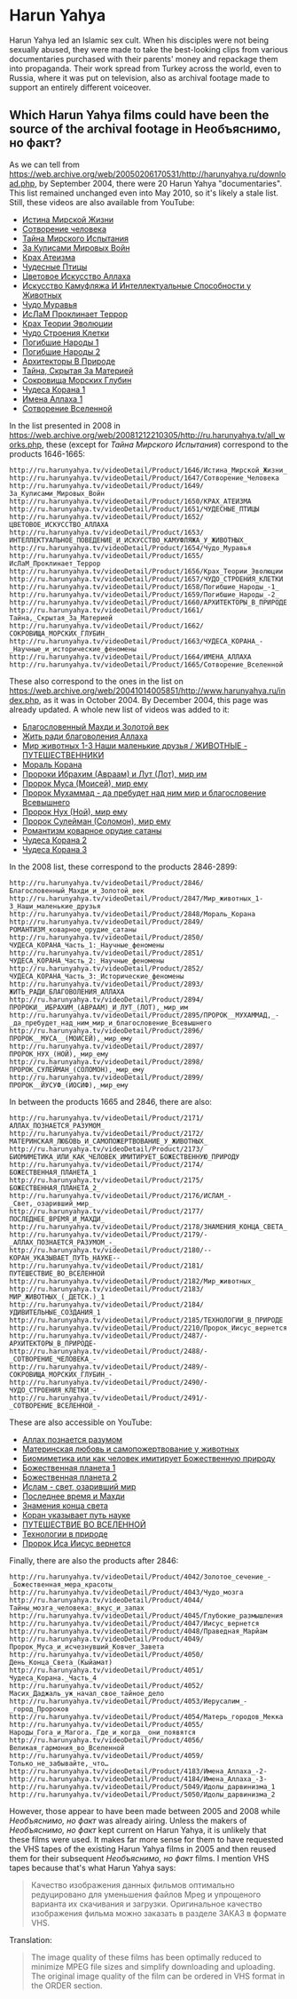 # Harun Yahya

Harun Yahya led an Islamic sex cult. When his disciples were not being sexually abused, they were made to take the best-looking clips from various documentaries purchased with their parents' money and repackage them into propaganda. Their work spread from Turkey across the world, even to Russia, where it was put on television, also as archival footage made to support an entirely different voiceover.

## Which Harun Yahya films could have been the source of the archival footage in Необъяснимо, но факт?

As we can tell from https://web.archive.org/web/20050206170531/http://harunyahya.ru/download.php, by September 2004, there were 20 Harun Yahya "documentaries". This list remained unchanged even into May 2010, so it's likely a stale list. Still, these videos are also available from YouTube:

* [Истина Мирской Жизни](https://www.youtube.com/watch?v=SLGM4srHq9c)
* [Сотворение человека](https://www.youtube.com/watch?v=v0bGH4H8gCo)
* [Тайна Мирского Испытания](https://www.youtube.com/watch?v=DlfBM_FUuhA)
* [За Кулисами Мировых Войн](https://www.youtube.com/watch?v=H1bEKlMqoOU)
* [Крах Атеизма](https://www.youtube.com/watch?v=Db_X8bdlrgg)
* [Чудесные Птицы](https://www.youtube.com/watch?v=uwYx5vofreg)
* [Цветовое Искусство Аллаха](https://www.youtube.com/watch?v=cf2TpEyvQ90)
* [Искусство Камуфляжа И Интеллектуальные Способности у Животных](https://www.youtube.com/watch?v=NdLJro0mqMM)
* [Чудо Муравья](https://www.youtube.com/watch?v=WIQp-rzwZrk)
* [ИсЛаМ Проклинает Террор](https://www.youtube.com/watch?v=N0libwo3lbw)
* [Крах Теории Эволюции](https://www.youtube.com/watch?v=1KwfKxhEgWE)
* [Чудо Строения Клетки](https://www.youtube.com/watch?v=lVmmyzVgQ3o)
* [Погибшие Народы 1](https://www.youtube.com/watch?v=U9g0TzM3ZGM)
* [Погибшие Народы 2](https://www.youtube.com/watch?v=XSTpnLYyT3s)
* [Архитекторы В Природе](https://www.youtube.com/watch?v=h7k9loOtGsQ)
* [Тайна, Скрытая За Материей](https://www.youtube.com/watch?v=GnPQ0QJORK8)
* [Сокровища Морских Глубин](https://www.youtube.com/watch?v=iK1YcRI2EH4)
* [Чудеса Корана 1](https://www.youtube.com/watch?v=fnSsd91qgc4)
* [Именa Аллаха 1](https://www.youtube.com/watch?v=oQpidEvTivo)
* [Сотворение Вселенной](https://www.youtube.com/watch?v=9KcZxmcIcpE)

In the list presented in 2008 in https://web.archive.org/web/20081212210305/http://ru.harunyahya.tv/all_works.php, these (except for *Тайна Мирского Испытания*) correspond to the products 1646-1665:

```
http://ru.harunyahya.tv/videoDetail/Product/1646/Истина_Мирской_Жизни_
http://ru.harunyahya.tv/videoDetail/Product/1647/Сотворение_Человека
http://ru.harunyahya.tv/videoDetail/Product/1649/За_Кулисами_Мировых_Войн
http://ru.harunyahya.tv/videoDetail/Product/1650/КРАХ_АТЕИЗМА
http://ru.harunyahya.tv/videoDetail/Product/1651/ЧУДЕСНЫЕ_ПТИЦЫ
http://ru.harunyahya.tv/videoDetail/Product/1652/ЦВЕТОВОЕ_ИСКУССТВО_АЛЛАХА
http://ru.harunyahya.tv/videoDetail/Product/1653/ИНТЕЛЛЕКТУАЛЬНОЕ_ПОВЕДЕНИЕ_И_ИСКУССТВО_КАМУФЛЯЖА_У_ЖИВОТНЫХ_
http://ru.harunyahya.tv/videoDetail/Product/1654/Чудо_Муравья
http://ru.harunyahya.tv/videoDetail/Product/1655/ИсЛаМ_Проклинает_Террор
http://ru.harunyahya.tv/videoDetail/Product/1656/Крах_Теории_Эволюции
http://ru.harunyahya.tv/videoDetail/Product/1657/ЧУДО_СТРОЕНИЯ_КЛЕТКИ
http://ru.harunyahya.tv/videoDetail/Product/1658/Погибшие_Народы_-1_
http://ru.harunyahya.tv/videoDetail/Product/1659/Погибшие_Народы_-2_
http://ru.harunyahya.tv/videoDetail/Product/1660/АРХИТЕКТОРЫ_В_ПРИРОДЕ
http://ru.harunyahya.tv/videoDetail/Product/1661/Тайна,_Скрытая_За_Материей
http://ru.harunyahya.tv/videoDetail/Product/1662/СОКРОВИЩА_МОРСКИХ_ГЛУБИН_
http://ru.harunyahya.tv/videoDetail/Product/1663/ЧУДЕСА_КОРАНА_-_Научные_и_исторические_феномены
http://ru.harunyahya.tv/videoDetail/Product/1664/ИМЕНА_АЛЛАХА
http://ru.harunyahya.tv/videoDetail/Product/1665/Сотворение_Вселенной
```

These also correspond to the ones in the list on https://web.archive.org/web/20041014005851/http://www.harunyahya.ru/index.php, as it was in October 2004. By December 2004, this page was already updated. A whole new list of videos was added to it:

* [Благословенный Махди и Золотой век](https://www.youtube.com/watch?v=V8PORv2M5Pc)
* [Жить ради благоволения Аллаха](https://www.youtube.com/watch?v=rce2BrqXHDA)
* [Мир животных 1-3 Наши маленькие друзья / ЖИВОТНЫЕ - ПУТЕШЕСТВЕННИКИ](https://www.youtube.com/watch?v=Lfv5rMNUVtQ)
* [Мораль Корана](https://www.youtube.com/watch?v=8hM_Pd0z97s)
* [Пророки Ибрахим (Авраам) и Лут (Лот), мир им](https://www.youtube.com/watch?v=NT43DjLBc7g)
* [Пророк Муса (Моисей), мир ему](https://www.youtube.com/watch?v=Px7rsDXlUto)
* [Пророк Мухаммад - да пребудет над ним мир и благословение Всевышнего](https://www.youtube.com/watch?v=mTtu-O77qJ8)
* [Пророк Нух (Ной), мир ему](https://www.youtube.com/watch?v=kqlYew1PRm4)
* [Пророк Сулейман (Соломон), мир ему](https://www.youtube.com/watch?v=yPmP0doK9p4)
* [Романтизм коварное орудие сатаны](https://www.youtube.com/watch?v=v47reODeMpI)
* [Чудеса Корана 2](https://www.youtube.com/watch?v=D9gfHY5GO58)
* [Чудеса Корана 3](https://www.youtube.com/watch?v=KRzzp-N7kSA)

In the 2008 list, these correspond to the products 2846-2899:

```
http://ru.harunyahya.tv/videoDetail/Product/2846/Благословенный_Махди_и_Золотой_век
http://ru.harunyahya.tv/videoDetail/Product/2847/Мир_животных_1-3_Наши_маленькие_друзья
http://ru.harunyahya.tv/videoDetail/Product/2848/Мораль_Корана
http://ru.harunyahya.tv/videoDetail/Product/2849/РОМАНТИЗМ_коварное_орудие_сатаны
http://ru.harunyahya.tv/videoDetail/Product/2850/ЧУДЕСА_КОРАНА_Часть_1:_Научные_феномены
http://ru.harunyahya.tv/videoDetail/Product/2851/ЧУДЕСА_КОРАНА_Часть_2:_Научные_феномены
http://ru.harunyahya.tv/videoDetail/Product/2852/ЧУДЕСА_КОРАНА_Часть_3:_Исторические_феномены
http://ru.harunyahya.tv/videoDetail/Product/2893/ЖИТЬ_РАДИ_БЛАГОВОЛЕНИЯ_АЛЛАХА
http://ru.harunyahya.tv/videoDetail/Product/2894/ПРОРОКИ__ИБРАХИМ_(АВРААМ)_И_ЛУТ_(ЛОТ),_мир_им
http://ru.harunyahya.tv/videoDetail/Product/2895/ПРОРОК__МУХАММАД,_-_да_пребудет_над_ним_мир_и_благословение_Всевышнего
http://ru.harunyahya.tv/videoDetail/Product/2896/ПРОРОК__МУСА__(МОИСЕЙ),_мир_ему
http://ru.harunyahya.tv/videoDetail/Product/2897/ПРОРОК_НУХ_(НОЙ),_мир_ему
http://ru.harunyahya.tv/videoDetail/Product/2898/ПРОРОК_СУЛЕЙМАН_(СОЛОМОН),_мир_ему
http://ru.harunyahya.tv/videoDetail/Product/2899/ПРОРОК__ЙУСУФ_(ИОСИФ),_мир_ему
```

In between the products 1665 and 2846, there are also:

```
http://ru.harunyahya.tv/videoDetail/Product/2171/АЛЛАХ_ПОЗНАЕТСЯ_РАЗУМОМ_
http://ru.harunyahya.tv/videoDetail/Product/2172/МАТЕРИНСКАЯ_ЛЮБОВЬ_И_САМОПОЖЕРТВОВАНИЕ_У_ЖИВОТНЫХ_
http://ru.harunyahya.tv/videoDetail/Product/2173/БИОМИМЕТИКА_ИЛИ_КАК_ЧЕЛОВЕК_ИМИТИРУЕТ_БОЖЕСТВЕННУЮ_ПРИРОДУ
http://ru.harunyahya.tv/videoDetail/Product/2174/БОЖЕСТВЕННАЯ_ПЛАНЕТА_1
http://ru.harunyahya.tv/videoDetail/Product/2175/БОЖЕСТВЕННАЯ_ПЛАНЕТА_2_
http://ru.harunyahya.tv/videoDetail/Product/2176/ИСЛАМ_-_Свет,_озаривший_мир_
http://ru.harunyahya.tv/videoDetail/Product/2177/ПОСЛЕДНЕЕ_ВРЕМЯ_И_МАХДИ_
http://ru.harunyahya.tv/videoDetail/Product/2178/ЗНАМЕНИЯ_КОНЦА_СВЕТА_
http://ru.harunyahya.tv/videoDetail/Product/2179/-_АЛЛАХ_ПОЗНАЕТСЯ_РАЗУМОМ_-_
http://ru.harunyahya.tv/videoDetail/Product/2180/--КОРАН_УКАЗЫВАЕТ_ПУТЬ_НАУКЕ--
http://ru.harunyahya.tv/videoDetail/Product/2181/ПУТЕШЕСТВИЕ_ВО_ВСЕЛЕННОЙ
http://ru.harunyahya.tv/videoDetail/Product/2182/Мир_животных_
http://ru.harunyahya.tv/videoDetail/Product/2183/МИР_ЖИВОТНЫХ_(_ДЕТСК.)_1
http://ru.harunyahya.tv/videoDetail/Product/2184/УДИВИТЕЛЬНЫЕ_СОЗДАНИЯ_1
http://ru.harunyahya.tv/videoDetail/Product/2185/ТЕХНОЛОГИИ_В_ПРИРОДЕ
http://ru.harunyahya.tv/videoDetail/Product/2210/Пророк_Иисус_вернется
http://ru.harunyahya.tv/videoDetail/Product/2487/-АРХИТЕКТОРЫ_В_ПРИРОДЕ-
http://ru.harunyahya.tv/videoDetail/Product/2488/-_СОТВОРЕНИЕ_ЧЕЛОВЕКА_-
http://ru.harunyahya.tv/videoDetail/Product/2489/-СОКРОВИЩА_МОРСКИХ_ГЛУБИН_-
http://ru.harunyahya.tv/videoDetail/Product/2490/-ЧУДО_СТРОЕНИЯ_КЛЕТКИ_-
http://ru.harunyahya.tv/videoDetail/Product/2491/-_СОТВОРЕНИЕ_ВСЕЛЕННОЙ_-
```

These are also accessible on YouTube:

* [Аллах познается разумом](https://www.youtube.com/watch?v=pnn60GI3gqI)
* [Материнская любовь и самопожертвование у животных](https://www.youtube.com/watch?v=DXzciMTdoec)
* [Биомиметика или как человек имитирует Божественную природу](https://www.youtube.com/watch?v=aon4J7yQEw4)
* [Божественная планета 1](https://www.youtube.com/watch?v=25qGbgE8sYU)
* [Божественная планета 2](https://www.youtube.com/watch?v=msHKuXdS-5A)
* [Ислам - свет, озаривший мир](https://www.youtube.com/watch?v=vrVWnOPHSwE)
* [Последнее время и Махди](https://www.youtube.com/watch?v=ZnUq6zWaAvY)
* [Знамения конца света](https://www.youtube.com/watch?v=ZXjDYlZwljU)
* [Коран указывает путь науке](https://www.youtube.com/watch?v=ajE1lljIaS4)
* [ПУТЕШЕСТВИЕ ВО ВСЕЛЕННОЙ](https://www.youtube.com/watch?v=SHOSy0I6EfY)
* [Технологии в природе](https://www.youtube.com/watch?v=DIWMG8zlkKo)
* [Пророк Иса Иисус вернется](https://www.youtube.com/watch?v=dbXIqbhxxVU)

Finally, there are also the products after 2846:

```
http://ru.harunyahya.tv/videoDetail/Product/4042/Золотое_сечение_-_Божественная_мера_красоты_
http://ru.harunyahya.tv/videoDetail/Product/4043/Чудо_мозга
http://ru.harunyahya.tv/videoDetail/Product/4044/Тайны_мозга_человека:_вкус_и_запах
http://ru.harunyahya.tv/videoDetail/Product/4045/Глубокие_размышления
http://ru.harunyahya.tv/videoDetail/Product/4047/Иисус_вернется
http://ru.harunyahya.tv/videoDetail/Product/4048/Праведная_Марйам
http://ru.harunyahya.tv/videoDetail/Product/4049/Пророк_Муса_и_исчезнувший_Ковчег_Завета
http://ru.harunyahya.tv/videoDetail/Product/4050/День_Конца_Света_(Кыйамат)
http://ru.harunyahya.tv/videoDetail/Product/4051/Чудеса_Корана._Часть_4
http://ru.harunyahya.tv/videoDetail/Product/4052/Масих_Даджаль_уж_начал_свое_тайное_дело
http://ru.harunyahya.tv/videoDetail/Product/4053/Иерусалим_-_город_Пророков
http://ru.harunyahya.tv/videoDetail/Product/4054/Матерь_городов_Мекка
http://ru.harunyahya.tv/videoDetail/Product/4055/Народы_Гога_и_Магога._Где_и_когда__они_появятся
http://ru.harunyahya.tv/videoDetail/Product/4056/Великая_гармония_во_Вселенной
http://ru.harunyahya.tv/videoDetail/Product/4059/Только_не_забывайте,_что…
http://ru.harunyahya.tv/videoDetail/Product/4183/Имена_Аллаха_-2-
http://ru.harunyahya.tv/videoDetail/Product/4184/Имена_Аллаха_-3-
http://ru.harunyahya.tv/videoDetail/Product/5049/Идолы_дарвинизма_1
http://ru.harunyahya.tv/videoDetail/Product/5050/Идолы_дарвинизма_2
```

However, those appear to have been made between 2005 and 2008 while *Необъяснимо, но факт* was already airing. Unless the makers of *Необъяснимо, но факт* kept current on Harun Yahya, it is unlikely that these films were used. It makes far more sense for them to have requested the VHS tapes of the existing Harun Yahya films in 2005 and then reused them for their subsequent *Необъяснимо, но факт* films. I mention VHS tapes because that's what Harun Yahya says:

> Качество изображения данных фильмов оптимально редуцировано для уменьшения файлов Mpeg и упрощеного варианта их скачивания и загрузки. Оригинальное качество изображения фильма можно заказать в разделе ЗАКАЗ в формате VHS.

Translation:

> The image quality of these films has been optimally reduced to minimize MPEG file sizes and simplify downloading and uploading. The original image quality of the film can be ordered in VHS format in the ORDER section.
